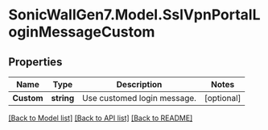 # SonicWallGen7.Model.SslVpnPortalLoginMessageCustom

## Properties

Name | Type | Description | Notes
------------ | ------------- | ------------- | -------------
**Custom** | **string** | Use customed login message. | [optional] 

[[Back to Model list]](../README.md#documentation-for-models) [[Back to API list]](../README.md#documentation-for-api-endpoints) [[Back to README]](../README.md)

